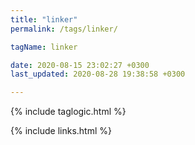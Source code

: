 ```yaml
---
title: "linker"
permalink: /tags/linker/

tagName: linker

date: 2020-08-15 23:02:27 +0300
last_updated: 2020-08-28 19:38:58 +0300

---
```


{% include taglogic.html %}

{% include links.html %}
